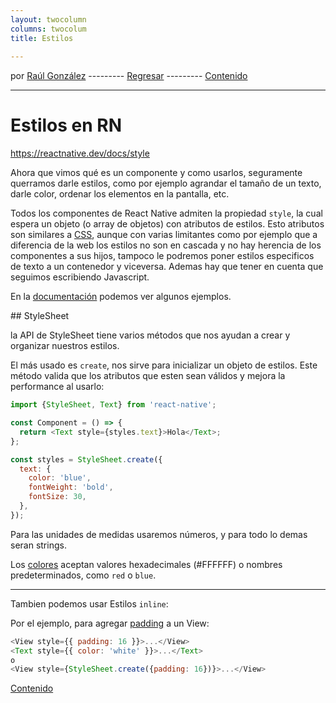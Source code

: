 ```yaml
---
layout: twocolumn
columns: twocolum
title: Estilos
 
---
```


por [Raúl González](https://twitter.com/soyraulgonzalez)  ---------   [Regresar](/modulo-dos.html) ---------   [Contenido](/contenido.html)

---
# Estilos en RN

https://reactnative.dev/docs/style

Ahora que vimos qué es un componente y como usarlos, seguramente querramos darle estilos, como por ejemplo agrandar el tamaño de un texto, darle color, ordenar los elementos en la pantalla, etc.

Todos los componentes de React Native admiten la propiedad `style`, la cual espera un objeto (o array de objetos) con atributos de estilos.
Esto atributos son similares a [CSS](https://developer.mozilla.org/es/docs/Web/CSS), aunque con varias limitantes como por ejemplo que a diferencia de la web los estilos no son en cascada y no hay herencia de los componentes a sus hijos, tampoco le podremos poner estilos especificos de texto a un contenedor y viceversa.
Ademas hay que tener en cuenta que seguimos escribiendo Javascript.

En la [documentación](https://reactnative.dev/docs/style) podemos ver algunos ejemplos.

## StyleSheet

la API de StyleSheet tiene varios métodos que nos ayudan a crear y organizar nuestros estilos.

El más usado es `create`, nos sirve para inicializar un objeto de estilos. Este método valida que los atributos que esten sean válidos y mejora la performance al usarlo:

```js
import {StyleSheet, Text} from 'react-native';

const Component = () => {
  return <Text style={styles.text}>Hola</Text>;
};

const styles = StyleSheet.create({
  text: {
    color: 'blue',
    fontWeight: 'bold',
    fontSize: 30,
  },
});
```

Para las unidades de medidas usaremos números, y para todo lo demas seran strings.

Los [colores](https://reactnative.dev/docs/colors) aceptan valores hexadecimales (#FFFFFF) o nombres predeterminados, como `red` o `blue`.

---

Tambien podemos usar Estilos `inline`:

Por el ejemplo, para agregar [padding](https://developer.mozilla.org/es/docs/Web/CSS/padding) a un View:

```js
<View style={{ padding: 16 }}>...</View>
<Text style={{ color: 'white' }}>...</Text>
o
<View style={StyleSheet.create({padding: 16})}>...</View>
```
[Contenido](/contenido.html)